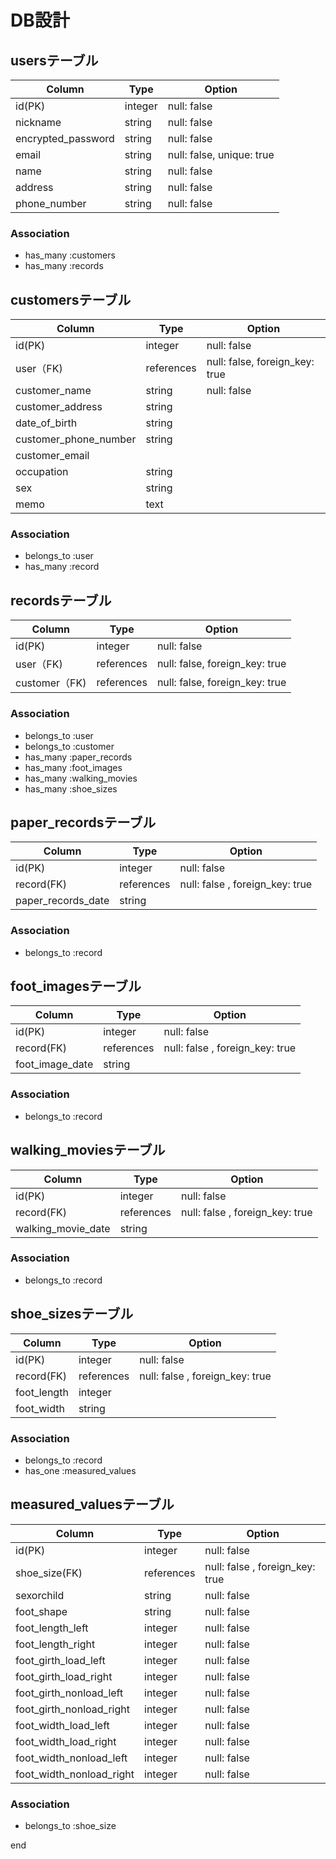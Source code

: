 # DB設計
## usersテーブル
| Column | Type | Option |
|-|-|-|
| id(PK) | integer | null: false |
| nickname | string | null: false |
| encrypted_password | string | null: false |
| email | string | null: false, unique: true |
| name | string | null: false |
| address | string | null: false |
| phone_number | string | null: false |

### Association
- has_many :customers
- has_many :records

## customersテーブル
| Column | Type | Option |
|-|-|-|
| id(PK) | integer | null: false |
| user（FK) | references | null: false, foreign_key: true |
| customer_name | string | null: false |
| customer_address | string ||
| date_of_birth | string ||
| customer_phone_number | string ||
| customer_email |  ||
| occupation | string ||
| sex | string ||
| memo | text ||

### Association
- belongs_to :user
- has_many :record

## recordsテーブル
| Column | Type | Option |
|-|-|-|
| id(PK) | integer | null: false |
| user（FK) | references | null: false, foreign_key: true |
| customer（FK) | references | null: false, foreign_key: true |

### Association
- belongs_to :user
- belongs_to :customer
- has_many :paper_records
- has_many :foot_images
- has_many :walking_movies
- has_many :shoe_sizes


## paper_recordsテーブル
| Column | Type | Option |
|-|-|-|
| id(PK) | integer | null: false |
| record(FK) | references | null: false , foreign_key: true|
| paper_records_date | string ||

### Association
- belongs_to :record

## foot_imagesテーブル
| Column | Type | Option |
|-|-|-|
| id(PK) | integer | null: false |
| record(FK) | references | null: false , foreign_key: true|
| foot_image_date | string ||

### Association
- belongs_to :record

## walking_moviesテーブル
| Column | Type | Option |
|-|-|-|
| id(PK) | integer | null: false |
| record(FK) | references | null: false , foreign_key: true|
| walking_movie_date | string ||

### Association
- belongs_to :record

## shoe_sizesテーブル
| Column | Type | Option |
|-|-|-|
| id(PK) | integer | null: false |
| record(FK) | references | null: false , foreign_key: true|
| foot_length | integer ||
| foot_width | string ||

### Association
- belongs_to :record
- has_one :measured_values

## measured_valuesテーブル
| Column | Type | Option |
|-|-|-|
| id(PK) | integer | null: false |
| shoe_size(FK) | references | null: false , foreign_key: true|
| sexorchild | string | null: false |
| foot_shape | string | null: false |
| foot_length_left | integer | null: false |
| foot_length_right | integer | null: false |
| foot_girth_load_left | integer | null: false |
| foot_girth_load_right | integer | null: false |
| foot_girth_nonload_left | integer | null: false |
| foot_girth_nonload_right | integer | null: false |
| foot_width_load_left | integer | null: false |
| foot_width_load_right | integer | null: false |
| foot_width_nonload_left | integer | null: false |
| foot_width_nonload_right | integer | null: false |

### Association
- belongs_to :shoe_size

end
